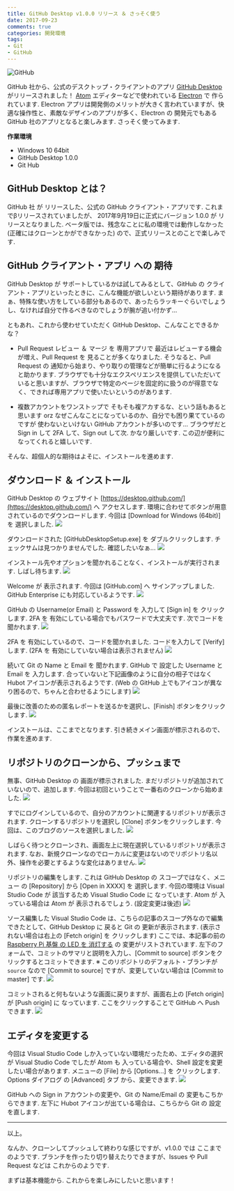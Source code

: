 ```yaml
---
title: GitHub Desktop v1.0.0 リリース ＆ さっそく使う
date: 2017-09-23
comments: true
categories: 開発環境
tags:
- Git
- GitHub
---
```


![](/assets/github/github.png "GitHub")

GitHub 社から、公式のデスクトップ・クライアントのアプリ [GitHub Desktop](https://desktop.github.com/) がリリースされました！ [Atom](https://atom.io/) エディターなどで使われている [Electron](https://electron.atom.io/) で 作られています. Electron アプリは開発側のメリットが大きく言われていますが、快適な操作性と、素敵なデザインのアプリが多く、Electron の 開発元でもある GitHub 社のアプリとなると楽しみます. さっそく使ってみます.


**作業環境**
- Windows 10 64bit
- GitHub Desktop 1.0.0
- Git Hub


## GitHub Desktop とは？
GitHub 社 が リリースした、公式の GitHub クライアント・アプリです. これまでβリリースされていましたが、 2017年9月19日に正式にバージョン 1.0.0 が リリースとなりました.
ベータ版では、残念なことに私の環境では動作しなかった(正確にはクローンとかができなかった) ので、正式リリースとのことで楽しみです.


## GitHub クライアント・アプリ への 期待
GitHub Desktop が サポートしているかは試してみるとして、GitHub の クライアント・アプリといったときに、こんな機能が欲しいという期待があります. まぁ、特殊な使い方をしている部分もあるので、あったらラッキーぐらいでしょうし、なければ自分で作るべきなのでしょうが腕が追い付かず...

ともあれ、これから使わせていただく GitHub Desktop、こんなことできるかな？

- Pull Request レビュー ＆ マージ を 専用アプリで
最近はレビューする機会が増え、Pull Request を 見ることが多くなりました.
そうなると、Pull Request の 通知から始まり、やり取りの管理などが簡単に行るようになると助かります. ブラウザでも十分なエクスペリエンスを提供していただいていると思いますが、ブラウザで特定のページを固定的に扱うのが得意でなく、できれば専用アプリで使いたいというのがあります.

- 複数アカウントをワンストップで
そもそも複アカするな、という話もあると思います orz なぜこんなことになっているのか、自分でも困り果てているのですが 使わないといけない GitHub アカウントが多いのです...
ブラウザだと Sign in して 2FA して、Sign out して次. かなり厳しいです. この辺が便利になってくれると嬉しいです.

そんな、超個人的な期待はよそに、インストールを進めます.


## ダウンロード ＆ インストール
GitHub Desktop の ウェブサイト [https://desktop.github.com/](https://desktop.github.com/) へ アクセスします.
環境に合わせてボタンが用意されているのでダウンロードします. 今回は [Download for Windows (64bit)] を 選択しました.
![](/assets/github/desktop/01.png)

ダウンロードされた [GitHubDesktopSetup.exe] を ダブルクリックします. チェックサムは見つかりませんでした. 確認したいなぁ...
![](/assets/github/desktop/02.png)

インストール先やオプションを聞かれることなく、インストールが実行されます. しばし待ちます.
![](/assets/github/desktop/03.png)

Welcome が 表示されます. 今回は [GitHub.com] へ サインアップしました. GitHub Enterprise にも対応しているようです.
![](/assets/github/desktop/04.png)

GitHub の Username(or Email) と Password を 入力して [Sign in] を クリックします. 2FA を 有効にしている場合でもパスワードで大丈夫です. 次でコードを聞かれます.
![](/assets/github/desktop/05.png)

2FA を 有効にしているので、コードを聞かれました. コードを入力して [Verify] します. (2FA を 有効にしていない場合は表示されません)
![](/assets/github/desktop/06.png)

続いて Git の Name と Email を 聞かれます. GitHub で 設定した Username と Email を 入力します. 合っていないと下記画像のように自分の相子ではなく Hubot アイコンが表示されるようです. (Web の GitHub 上でもアイコンが異なり困るので、ちゃんと合わせるようにします)
![](/assets/github/desktop/07.png)

最後に改善のための匿名レポートを送るかを選択し、[Finish] ボタンをクリックします.
![](/assets/github/desktop/08.png)

インストールは、ここまでとなります.
引き続きメイン画面が標示されるので、作業を進めます.


## リポジトリのクローンから、プッシュまで
無事、GitHub Desktop の 画面が標示されました.
まだリポジトリが追加されていないので、追加します. 今回は初回ということで一番右のクローンから始めました.
![](/assets/github/desktop/09.png)

すでにログインしているので、自分のアカウントに関連するリポジトリが表示されます. クローンするリポジトリを選択し [Clone] ボタンをクリックします. 今回は、このブログのソースを選択しました.
![](/assets/github/desktop/10.png)

しばらく待つとクローンされ、画面左上に現在選択しているリポジトリが表示されます. なお、新規クローンなのでローカルに変更はないのでリポジトリ名以外、操作を必要とするような変化はありません.
![](/assets/github/desktop/11.png)

リポジトリの編集をします. これは GitHub Desktop の スコープではなく、メニュー の [Repository] から [Open in XXXX] を 選択します. 今回の環境は Visual Studio Code が 該当するため Visual Studio Code に なっています. Atom が 入っている場合は Atom が 表示されるでしょう. (設定変更は後述)
![](/assets/github/desktop/12.png)

ソース編集した Visual Studio Code は、こちらの記事のスコープ外なので編集できたとして、GitHub Desktop に 戻ると Git の 更新が表示されます. (表示されない場合は右上の [Fetch origin] を クリックします)
ここでは、本記事の前の [Raspberry Pi 基盤 の LED を 消灯する](https://azriton.github.io/2017/09/20/Raspberry-Pi-%E5%9F%BA%E7%9B%A4%E3%81%AELED%E3%82%92%E6%B6%88%E7%81%AF%E3%81%99%E3%82%8B/) の 変更がリストされています.
左下のフォームで、コミットのサマリと説明を入力し、[Commit to source] ボタンをクリックするとコミットできます.
※ このリポジトリのデフォルト・ブランチが `source` なので [Commit to source] ですが、変更していない場合は [Commit to master] です.
![](/assets/github/desktop/13.png)

コミットされると何もないような画面に戻りますが、画面右上の [Fetch origin] が [Push origin] に なっています. ここをクリックすることで GitHub へ Push できます.
![](/assets/github/desktop/14.png)


## エディタを変更する
今回は Visual Studio Code しか入っていない環境だったため、エディタの選択が Visual Studio Code でしたが Atom も 入っている場合や、Shell 設定を変更したい場合があります.
メニューの [File] から [Options...] を クリックします.
Options ダイアログ の [Advanced] タブ から、変更できます.
![](/assets/github/desktop/99.png)

GitHub への Sign in アカウントの変更や、Git の Name/Email の 変更もこちからできます. 左下に Hubot アイコンが出ている場合は、こちらから Git の 設定を直します.



- - - -
以上。

なんか、クローンしてプッシュして終わりな感じですが、v1.0.0 では ここまでのようです. ブランチを作ったり切り替えたりできますが、Issues や Pull Request などは これからのようです.

まずは基本機能から. これからを楽しみにしたいと思います！

